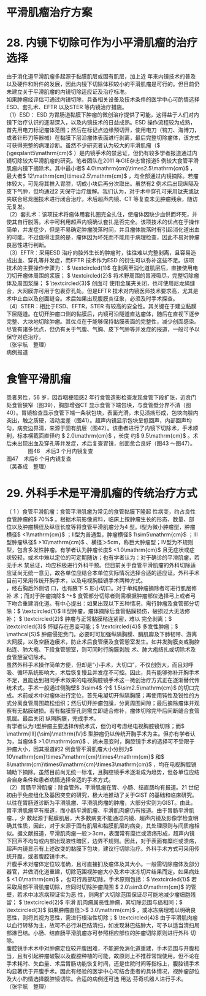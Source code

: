 # 平滑肌瘤治疗方案  
# 28. 内镜下切除可作为小平滑肌瘤的治疗选择  
由于消化道平滑肌瘤多起源于黏膜肌层或固有肌层，加上近 年来内镜技术的普及以及硬件和附件的发展，因此内镜下切除体积较小的平滑肌瘤是可行的。但目前仍未建立关于平滑肌瘤的内镜切除适应证及治疗标准。  
如果肿瘤经评估可通过内镜切除，具备相关设备及技术条件的医学中心可酌情选择ESD、套扎术、EFTR 以及STER 等内镜治疗措施。  
（1）ESD： ESD 为胃肠道黏膜下肿瘤的微创治疗提供了可能，这得益于人们对内镜下治疗认识的逐渐深入，以及内镜技术的日益成熟。ESD 操作流程较为成熟，首先用电刀标记瘤体范围；然后在标记点边缘预切开，使用电刀（钩刀、海博刀，或者针形刀等器械）在黏膜下层沿瘤体表面进行剥离，最后完整切除瘤体，该方式可获得完整的病理诊断。虽然不少研究者认为较大的平滑肌瘤（$ (\geqslant5\mathrm{cm}$    ）是内镜手术的禁忌证，但仍有较多学者报道通过内镜切除较大平滑肌瘤的研究。笔者团队在2011 年GIE杂志曾报道5 例较大食管平滑肌瘤内镜下摘除术。其中最小者$ 4.0\mathrm{cm}\times2.5\mathrm{cm}$    ，最大者$ 12\mathrm{cm}\times2.5\mathrm{cm}$    ，均全部通过内镜摘除。若瘤体较大，可先将其推入胃腔，切成小块后再分次取出。虽然有2 例术后出现纵隔及皮下气肿，但均通过2 天保守治疗缓解。我们认为，对于术中穿孔可采用钛夹或钛夹联合尼龙圈技术进行闭合治疗。术后超声内镜、CT 等复查未见肿瘤残余，随访无复发。  
（2）套扎术：该项技术将瘤体用套扎圈完全扎住，使瘤体因缺少血供而坏死，并使其自行脱落。术中可利用超声内镜确认套扎是否完全。该项技术的优点在于操作简单，并发症少，但是不易确定肿瘤脱落时间，并且瘤体脱落时有引起消化道出血的可能。不过值得注意的是，瘤体因为坏死而不能用于病理检查，因此不易对肿瘤良恶性进行判断。  
（3）EFTR：采用ESD 治疗向腔外生长的肿瘤时，往往难以完整剥离，且容易造成出血、穿孔等并发症，而EFTR 技术作为ESD 的衍生可以弥补这些不足。该项技术的主要操作步骤为： 
$ \textcircled{1}$    在剥离至消化道肌层后，直接使用电刀切开瘤体周围的浆膜；
$ \textcircled{2}$     将术野周围的胃液吸尽，完整切除瘤体及周围浆膜； $ \textcircled{3}$     创面可 使用金属夹关闭，也可使用尼龙绳缝合，大网膜亦可用于包裹穿孔处。但是EFTR 技术对内镜医师技术要求高，尤其是术中止血以及创面缝合。术后如果出现腹膜炎征象，必须及时手术探查。  
（4）STER：相比于ESD、EFTR，STER 有较高的安全性。其关键在于建立黏膜下层隧道。在切开肿瘤口侧的黏膜后，内镜可沿隧道直达瘤体，随后在直视下逐步完整、大块地切除肿瘤。其优点在于能够保持黏膜表面的完整性，减少创面感染。尽管有诸多优点，但仍有关于气腹、气胸、皮下气肿等并发症的报道，一般可予以保守对症治疗。  
（张宇航　整理）  
病例报道  
# 食管平滑肌瘤  
患者男性，56 岁，因吞咽梗阻感2 年行食管造影检查发现食管下段扩张，近贲门处食管狭窄（图39），胸部增强CT 显示食管下端包块，与食管壁分界不清（图40）。胃镜检查显示食管下端一条状包块，表面光滑，未见溃疡形成，包块向腔内突出，触之质硬，活动度差（图41）。超声内镜显示包块呈低回声，内部回声均匀，病变边界清，来源于固有肌层（图42）。该患者进行了内镜下切除术，手术顺利，标本横截面直径约 $ 2.0\mathrm{cm}$     ，长度 约$ 9.5\mathrm{cm}$    。术后未出现出血及穿孔等并发症，术后复查胃镜，创面愈合良好（图43 ～图47）。  
　　　　图46　术后3 个月内镜复查  
 图47　术后6 个月内镜复查  
（吴春成　整理）  
# 29. 外科手术是平滑肌瘤的传统治疗方式  
（ 1 ）食管平滑肌瘤：食管平滑肌瘤为常见的食管黏膜下隆起 性病变，约占良性食管肿瘤的$ 70\%$ 。根据术前影像资料，临床上按肿瘤生长的形态、数量、部位以及肿瘤横径及纵径长度等将食管平滑肌瘤分为4 型。Ⅰ型为微小肿瘤型，肿瘤横径$ <1\mathrm{cm}$    ；Ⅱ型为普通型，肿瘤横径$ 1\sim5\mathrm{cm}$    ；Ⅲ型肿瘤纵径$ >10\mathrm{cm}$    、横径＞5cm，称巨大肿瘤型；Ⅳ型为不规则型，包含多发性肿瘤。有学者认为肿瘤长度$ <1.0\mathrm{cm}$     且无症状或症状较轻，或术中难以定位的可定期随访；也有学者认为：对于确诊的平滑肌瘤，若无手术 禁忌证，均应积极进行外科干预。但目前关于食管平滑肌瘤的外科切除适应证尚无统一意见，故各单位应结合本单位实际情况选择合适的适应证。外科手术目前可采用传统开胸手术，以及电视胸腔镜手术两种方式。  
，经右胸后外侧切 口，也有腋下 S  形小切口。对于单纯肿瘤摘除者可进行肌层修补 术；而对于肿瘤摘除$ ^+$ 食管部分切除者则需根据肿瘤部位选择弓上或者弓下吻合重建消化道。有中心提出：如果出现以下五种情况，需行肿瘤及食管部分切除：$ \textcircled{1}$    Ⅲ型肿瘤，瘤体摘除后食管黏膜损伤，破损过大无法修补； $ \textcircled{2}$     肿瘤与正常黏膜粘连紧密，难以 完全剥离；$ \textcircled{3}$    怀疑存在恶变可能；$ \textcircled{4}$    多发性肿瘤；$ \mathcal{S}$    肿瘤侵犯贲门。必要时可加强纵隔胸膜、膈肌瓣及下肺韧带、游离大网膜，以及空肠造瘘术，防止术后食管瘘及食管憩室发生。如并发胸膜炎或胸腔粘连、肺大疱、下段食管憩室，则可同时行胸膜剥脱 术、肺大疱结扎或切除术及食管憩室切除术。  
虽然外科手术操作简单方便，但却是“小手术，大切口”，不仅创伤大，而且对呼吸、循环系统影响大，术后恢复慢且并发症不可控。因此，具有能够弥补开胸手术不足，且能达到相同手术效果的电视胸腔镜手术这一微创治疗方式正在逐渐替代传统术式。手术一般通过侧胸壁$ 3\sim4$  个$ 1.5\sim2.5\mathrm{cm}$     的切口完成。术前或术中对瘤体进行定位，首先电凝切开纵隔胸膜；再使用钝性及锐性的方式分离食管周围疏松组织；然后切开肿瘤包膜，分离周围间隙；最后摘除瘤体并观察有无黏膜破损。若有黏膜穿孔则需立即缝合修补，瘤体切除完毕后间断缝合食管肌层。最后关闭 纵隔胸膜，完成手术。  
有学者认为Ⅱ型肿瘤主要选择传统术式，但仍可考虑经电视胸腔镜切除；而$ \mathrm{III}{\sim}\mathrm{IV}$    型肿瘤仍以传统开胸手术为主。但亦有学者认为，当瘤体$ >1.0\mathrm{cm}$    、尚未恶变时，胸腔镜手术的选择可不受限于肿瘤大小，因其报道的2 例食管平滑肌瘤大小分别为$ 10\mathrm{cm}\times7\mathrm{cm}\times4\mathrm{cm}$     和$ 8\mathrm{cm}\times6\mathrm{cm}\times3\mathrm{cm}$    ，均在电视胸腔镜辅助下摘除。虽然目前尚无统一标准，且胸腔镜手术逐渐成为趋势，但各单位应结合自身条件和患者病情选择合适的手术方式。  
（2）胃肠平滑肌瘤：除食管外，平滑肌瘤在胃、小肠、结直肠均有报道。21 世纪初由于免疫组化及基因突变的研究，极大地推动了关于GIST 的基础和临床研究。以往在胃肠道诊断为平滑肌瘤、平滑肌肉瘤的肿瘤，大部分实则为GIST。由此，胃平滑肌瘤罕有报道，而小肠平滑肌瘤、平滑肌肉瘤仍有报道。由于胃肠平滑肌瘤、，少 数起源于黏膜肌层，大多数病变不能通过内镜、超声内镜及影像学检查明确其性质，因此，对于来源于固有肌层和黏膜肌层的病变，其处理原则与间质瘤相似。据文献报道，平滑肌肉瘤一般＞3cm，表面常有糜烂或溃疡形成，超声内镜下回声不均匀或内部出现液性暗区，边界不规则。因此，对于表面有糜烂或溃疡，超声内镜显示有上述改变的黏膜下包块，建议行切除治疗。外科手术方式可采用传统开腹，或者腹腔镜手术。  
开腹手术对瘤体定位较准确，且可直接扪及瘤体及其大小。一般需切除瘤体及部分器官，并做消化道重建，切除范围视肿瘤大小及术中冰冻切片结果而定。如果病灶$ <1.0\mathrm{cm}$    ，也可行局部切除。手术原则包括：$ \textcircled{1}$    若采取局部平滑肌瘤切除，应同时切除肿瘤周围 $ 2.0\sim3.0\mathrm{cm}$      的管壁，若术中冰冻病理证实为恶 性，则需扩大切除范围保证尽可能地减少瘤细胞残留； $ \textcircled{2}$     平滑 肌肉瘤属恶性肿瘤，其切除范围与癌相同；$ \textcircled{3}$    如果肿瘤直径＞$ 3.0\mathrm{cm}$    ，或冰冻病理难以明确良恶性，则将其视为恶性，需进行根治性切除；$ \textcircled{4}$    由于平滑肌肉瘤以血行转移为主，故可不必行淋巴结清扫，如发现淋巴结肿大，可予以适当清扫局部淋巴结。小肠、结直肠平滑肌瘤亦可参照相应部位的肿瘤切除原则进行外科 切除。  
腹腔镜手术术中对肿瘤定位较开腹困难，不能避免消化道重建，手术范围与开腹相当，且有引起肿瘤破裂以及腹腔种植的可能，故原则上不推荐常规使用。但不论在手术耗时、失血量、术后胃肠功能恢复时间，还是住院时间等指标上，腹腔镜手术均显著优于开腹手术。因此有经验的医学中心可结合患者的具体情况，视肿瘤部位及大小酌情选择腹腔镜切除。合适的病例还可选 用达·芬奇机器人进行手术。  
（张宇航　整理）  
